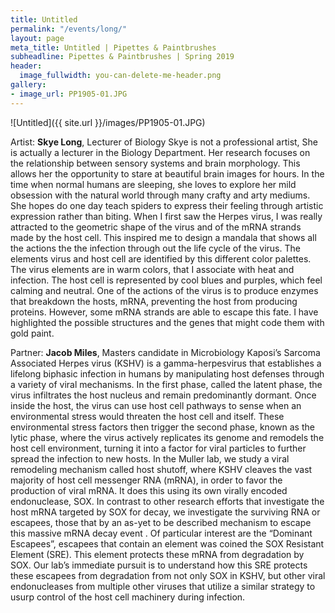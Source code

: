 ```yaml
---
title: Untitled
permalink: "/events/long/"
layout: page
meta_title: Untitled | Pipettes & Paintbrushes
subheadline: Pipettes & Paintbrushes | Spring 2019
header:
  image_fullwidth: you-can-delete-me-header.png
gallery:
- image_url: PP1905-01.JPG
---
```

![Untitled]({{ site.url }}/images/PP1905-01.JPG)

Artist: **Skye Long**, Lecturer of Biology
Skye is not a professional artist, She is actually a lecturer in the Biology Department. Her research focuses on the relationship between sensory systems and brain morphology. This allows her the opportunity to stare at beautiful brain images for hours. In the time when normal humans are sleeping, she loves to explore her mild obsession with the natural world through many crafty and arty mediums. She hopes do one day teach spiders to express their feeling through artistic expression rather than biting.
When I first saw the Herpes virus, I was really attracted to the geometric shape of the virus and of the mRNA strands made by the host cell. This inspired me to design a mandala that shows all the actions the the infection through out the life cycle of the virus. The elements virus and host cell are identified by this different color palettes. The virus elements are in warm colors, that I associate with heat and infection. The host cell is represented by cool blues and purples, which feel calming and neutral. One of the actions of the virus is to produce enzymes that breakdown the hosts, mRNA, preventing the host from producing proteins. However, some mRNA strands are able to escape this fate. I have highlighted the possible structures and the genes that might code them with gold paint.

Partner: **Jacob Miles**, Masters candidate in Microbiology
Kaposi’s Sarcoma Associated Herpes virus (KSHV) is a gamma-herpesvirus that establishes a lifelong biphasic infection in humans by manipulating host defenses through a variety of viral mechanisms. In the first phase, called the latent phase, the virus infiltrates the host nucleus and remain predominantly dormant. Once inside the host, the virus can use host cell pathways to sense when an environmental stress would threaten the host cell and itself. These environmental stress factors then trigger the second phase, known as the lytic phase, where the virus actively replicates its genome and remodels the host cell environment, turning it into a factor for viral particles to further spread the infection to new hosts. In the Muller lab, we study a viral remodeling mechanism called host shutoff, where KSHV cleaves the vast majority of host cell messenger RNA (mRNA), in order to favor the production of viral mRNA. It does this using its own virally encoded endonuclease, SOX. In contrast to other research efforts that investigate the host mRNA targeted by SOX for decay, we investigate the surviving RNA or escapees, those that by an as-yet to be described mechanism to escape this massive mRNA decay event . Of particular interest are the “Dominant Escapees”, escapees that contain an element was coined the SOX Resistant Element (SRE). This element protects these mRNA from degradation by SOX. Our lab’s immediate pursuit is to understand how this SRE protects these escapees from degradation from not only SOX in KSHV, but other viral endonucleases from multiple other viruses that utilize a similar strategy to usurp control of the host cell machinery during infection.
